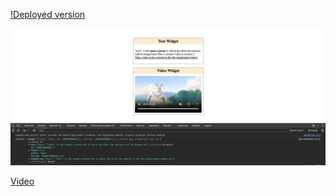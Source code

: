 
[!Deployed version]([apps%2Fwidget-ui%2Fsrc%2Fassets%2FScreen%20Recording%202023-11-09%20at%2014.40.30.mov](https://main--friendly-sunburst-260760.netlify.app/))

![](apps/widget-ui/src/assets/example.png)


[Video](apps%2Fwidget-ui%2Fsrc%2Fassets%2FScreen%20Recording%202023-11-09%20at%2014.40.30.mov)
